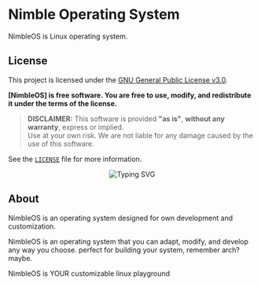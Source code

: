 
# Nimble Operating System 
<p> NimbleOS is Linux operating system.</p> 

## License
This project is licensed under the [GNU General Public License v3.0](https://www.gnu.org/licenses/gpl-3.0.html).

**[NimbleOS] is free software. You are free to use, modify, and redistribute it under the terms of the license.**

> **DISCLAIMER:** This software is provided **"as is"**, **without any warranty**, express or implied.  
> Use at your own risk. We are not liable for any damage caused by the use of this software.

See the [`LICENSE`](LICENSE) file for more information.

<p align="center">
  <img src="https://readme-typing-svg.demolab.com?font=Fira+Code&size=22&pause=1000&color=BC13FE&center=true&width=435&lines=echo+%24whoami;sudo+hacker;automating+everything;Linux+enthusiast;Offensive+Security+lover" alt="Typing SVG" />
</p>

## About

<p>NimbleOS is an operating system designed for own development and customization. </p>
<p>NimbleOS is an operating system that you can adapt, modify, and develop any way you choose. 
perfect for building your system, remember arch? maybe. </p>
<p>NimbleOS is YOUR customizable linux playground </p>
